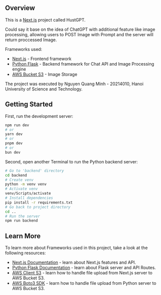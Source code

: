 ## Overview
This is a [Next.js](https://nextjs.org/) project called HustGPT.

Could say it base on the idea of ChatGPT with additional feature  like image processing, allowing users to POST Image with Prompt and the server will return proccessed Image.

Frameworks used:
- [Next.js](https://nextjs.org/) - Frontend framework 
- [Python Flask](https://flask.palletsprojects.com/en/3.0.x/) - Backend framework for Chat API and Image Processing engine
- [AWS Bucket S3](https://aws.amazon.com/s3/) - Image Storage 

The project was executed by Nguyen Quang Minh - 20214010, Hanoi University of Science and Technology.

## Getting Started

First, run the development server:

```bash
npm run dev
# or
yarn dev
# or
pnpm dev
# or
bun dev
```

Second, open another Terminal to run the Python backend server:
```bash
# Go to 'backend' directory
cd backend
# Create venv
python -m venv venv
# Activate venv
venv/Scripts/activate
# Install dependencies
pip install -r requirements.txt
# Go back to project directory
cd ..
# Run the server
npm run backend
```


## Learn More

To learn more about Frameworks used in this project, take a look at the following resources:

- [Next.js Documentation](https://nextjs.org/docs) - learn about Next.js features and API.
- [Python Flask Documentation](https://flask.palletsprojects.com/en/3.0.x/) - learn about Flask server and API Routes.
- [AWS Client S3](https://www.npmjs.com/package/@aws-sdk/client-s3) - learn how to handle file upload from Next.js server to AWS Bucket S3.
- [AWS Boto3 SDK](https://pypi.org/project/boto3/) - learn how to handle file upload from Python server to AWS Bucket S3.


